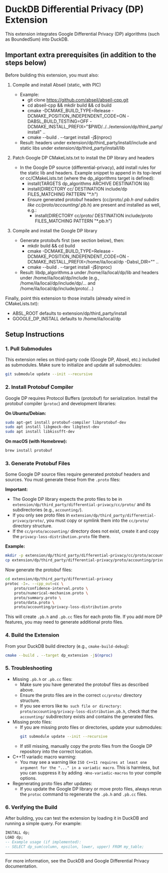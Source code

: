 # DuckDB Differential Privacy (DP) Extension

This extension integrates Google Differential Privacy (DP) algorithms (such as BoundedSum) into DuckDB.

## Important extra prerequisites (in addition to the steps below)

Before building this extension, you must also:

1) Compile and install Abseil (static, with PIC)
   - Example:
     - git clone https://github.com/abseil/abseil-cpp.git
     - cd abseil-cpp && mkdir build && cd build
     - cmake -DCMAKE_BUILD_TYPE=Release -DCMAKE_POSITION_INDEPENDENT_CODE=ON -DABSL_BUILD_TESTING=OFF -DCMAKE_INSTALL_PREFIX="$PWD/../../extension/dp/third_party/install" ..
     - cmake --build . --target install -j$(nproc)
   - Result: headers under extension/dp/third_party/install/include and static libs under extension/dp/third_party/install/lib

2) Patch Google DP CMakeLists.txt to install the DP library and headers
   - In the Google DP source (differential-privacy), add install rules for the static lib and headers. Example snippet to append in its top-level or cc/CMakeLists.txt (where the dp_algorithms target is defined):
     - install(TARGETS dp_algorithms ARCHIVE DESTINATION lib)
     - install(DIRECTORY cc/ DESTINATION include/dp FILES_MATCHING PATTERN "*.h")
     - Ensure generated protobuf headers (cc/proto/*.pb.h and subdirs like cc/proto/accounting/*.pb.h) are present and installed as well, e.g.:
       - install(DIRECTORY cc/proto/ DESTINATION include/proto FILES_MATCHING PATTERN "*.pb.h")

3) Compile and install the Google DP library
   - Generate protobufs first (see section below), then:
     - mkdir build && cd build
     - cmake -DCMAKE_BUILD_TYPE=Release -DCMAKE_POSITION_INDEPENDENT_CODE=ON -DCMAKE_INSTALL_PREFIX=/home/ila/local/dp -Dabsl_DIR="<unused if linking by path>" ..
     - cmake --build . --target install -j$(nproc)
   - Result: libdp_algorithms.a under /home/ila/local/dp/lib and headers under /home/ila/local/dp/include (e.g., /home/ila/local/dp/include/dp/... and /home/ila/local/dp/include/proto/...)

Finally, point this extension to those installs (already wired in CMakeLists.txt):
- ABSL_ROOT defaults to extension/dp/third_party/install
- GOOGLE_DP_INSTALL defaults to /home/ila/local/dp

## Setup Instructions

### 1. Pull Submodules

This extension relies on third-party code (Google DP, Abseil, etc.) included as submodules. Make sure to initialize and update all submodules:

```sh
git submodule update --init --recursive
```

### 2. Install Protobuf Compiler

Google DP requires Protocol Buffers (protobuf) for serialization. Install the protobuf compiler (`protoc`) and development libraries:

**On Ubuntu/Debian:**
```sh
sudo apt-get install protobuf-compiler libprotobuf-dev
sudo apt install libgmock-dev libgtest-dev
sudo apt install libkissfft-dev
```

**On macOS (with Homebrew):**
```sh
brew install protobuf
```

### 3. Generate Protobuf Files

Some Google DP source files require generated protobuf headers and sources. You must generate these from the `.proto` files:

**Important:**
- The Google DP library expects the proto files to be in `extension/dp/third_party/differential-privacy/cc/proto/` and its subdirectories (e.g., `accounting/`).
- If you only see proto files in `extension/dp/third_party/differential-privacy/proto/`, you must copy or symlink them into the `cc/proto/` directory structure.
- If the `cc/proto/accounting/` directory does not exist, create it and copy the `privacy-loss-distribution.proto` file there.

**Example:**
```sh
mkdir -p extension/dp/third_party/differential-privacy/cc/proto/accounting
cp extension/dp/third_party/differential-privacy/proto/accounting/privacy-loss-distribution.proto extension/dp/third_party/differential-privacy/cc/proto/accounting/
```

Now generate the protobuf files:

```sh
cd extension/dp/third_party/differential-privacy
protoc -I=. --cpp_out=cc \
    proto/confidence-interval.proto \
    proto/numerical-mechanism.proto \
    proto/summary.proto \
    proto/data.proto \
    proto/accounting/privacy-loss-distribution.proto
```

This will create `.pb.h` and `.pb.cc` files for each proto file. If you add more DP features, you may need to generate additional proto files.

### 4. Build the Extension

From your DuckDB build directory (e.g., `cmake-build-debug`):

```sh
cmake --build . --target dp_extension -j$(nproc)
```

### 5. Troubleshooting

- Missing `.pb.h` or `.pb.cc` files:
  - Make sure you have generated the protobuf files as described above.
  - Ensure the proto files are in the correct `cc/proto/` directory structure.
  - If you see errors like `No such file or directory: proto/accounting/privacy-loss-distribution.pb.h`, check that the `accounting/` subdirectory exists and contains the generated files.
- Missing proto files:
  - If you are missing proto files or directories, update your submodules:
    ```sh
    git submodule update --init --recursive
    ```
  - If still missing, manually copy the proto files from the Google DP repository into the correct location.
- C++11 variadic macro warning:
  - You may see a warning like `ISO C++11 requires at least one argument for the "..." in a variadic macro`. This is harmless, but you can suppress it by adding `-Wno-variadic-macros` to your compile options.
- Regenerating proto files after updates:
  - If you update the Google DP library or move proto files, always rerun the `protoc` command to regenerate the `.pb.h` and `.pb.cc` files.

### 6. Verifying the Build

After building, you can test the extension by loading it in DuckDB and running a simple query. For example:

```sql
INSTALL dp;
LOAD dp;
-- Example usage (if implemented):
-- SELECT dp_sum(column, epsilon, lower, upper) FROM my_table;
```

---

For more information, see the DuckDB and Google Differential Privacy documentation.
